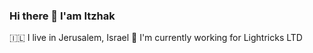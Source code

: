 ### Hi there 👋 I'am Itzhak

🇮🇱  I live in Jerusalem, Israel
📲 I'm currently working for Lightricks LTD


<!--
**Itzhak-Altman/Itzhak-Altman** is a ✨ _special_ ✨ repository because its `README.md` (this file) appears on your GitHub profile.

Here are some ideas to get you started:

- 🔭 I’m currently working on ...
- 🌱 I’m currently learning ...
- 👯 I’m looking to collaborate on ...
- 🤔 I’m looking for help with ...
- 💬 Ask me about ...
- 📫 How to reach me: ...
- 😄 Pronouns: ...
- ⚡ Fun fact: ...
-->
